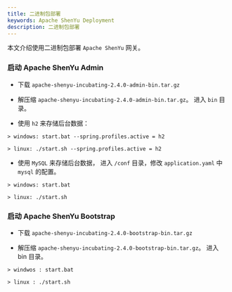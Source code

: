 ```yaml
---
title: 二进制包部署
keywords: Apache ShenYu Deployment
description: 二进制包部署
---
```


本文介绍使用二进制包部署 `Apache ShenYu` 网关。


### 启动 Apache ShenYu Admin

* 下载 `apache-shenyu-incubating-2.4.0-admin-bin.tar.gz`

* 解压缩 `apache-shenyu-incubating-2.4.0-admin-bin.tar.gz`。 进入 `bin` 目录。

* 使用 `h2` 来存储后台数据：

```
> windows: start.bat --spring.profiles.active = h2

> linux: ./start.sh --spring.profiles.active = h2
```

* 使用 `MySQL` 来存储后台数据， 进入 `/conf` 目录，修改 `application.yaml` 中 `mysql` 的配置。

```
> windows: start.bat 

> linux: ./start.sh 
```

### 启动 Apache ShenYu Bootstrap

* 下载 `apache-shenyu-incubating-2.4.0-bootstrap-bin.tar.gz`

* 解压缩 `apache-shenyu-incubating-2.4.0-bootstrap-bin.tar.gz`。 进入 bin 目录。

```
> windwos : start.bat 

> linux : ./start.sh 
```









